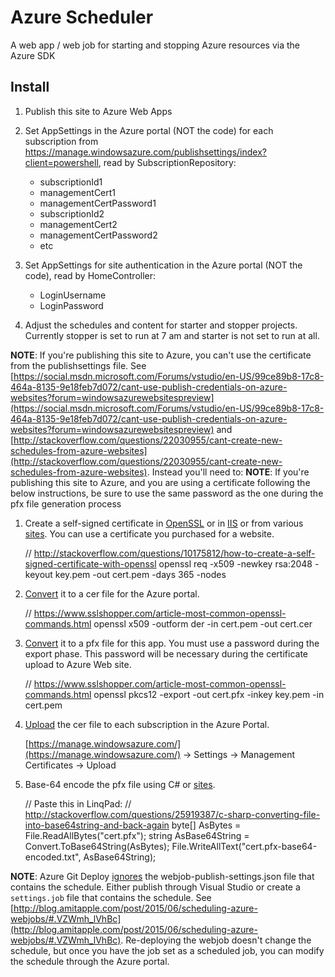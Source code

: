 Azure Scheduler
===============

A web app / web job for starting and stopping Azure resources via the Azure SDK

Install
-------

1. Publish this site to Azure Web Apps

2. Set AppSettings in the Azure portal (NOT the code) for each subscription from https://manage.windowsazure.com/publishsettings/index?client=powershell, read by SubscriptionRepository:

	- subscriptionId1
	- managementCert1
	- managementCertPassword1
	- subscriptionId2
	- managementCert2
	- managementCertPassword2
	- etc

3. Set AppSettings for site authentication in the Azure portal (NOT the code), read by HomeController:

	- LoginUsername
	- LoginPassword

4. Adjust the schedules and content for starter and stopper projects.  Currently stopper is set to run at 7 am and starter is not set to run at all.


**NOTE**: If you're publishing this site to Azure, you can't use the certificate from the publishsettings file.  See [https://social.msdn.microsoft.com/Forums/vstudio/en-US/99ce89b8-17c8-464a-8135-9e18feb7d072/cant-use-publish-credentials-on-azure-websites?forum=windowsazurewebsitespreview](https://social.msdn.microsoft.com/Forums/vstudio/en-US/99ce89b8-17c8-464a-8135-9e18feb7d072/cant-use-publish-credentials-on-azure-websites?forum=windowsazurewebsitespreview) and [http://stackoverflow.com/questions/22030955/cant-create-new-schedules-from-azure-websites](http://stackoverflow.com/questions/22030955/cant-create-new-schedules-from-azure-websites).  Instead you'll need to:
**NOTE**: If you're publishing this site to Azure, and you are using a certificate following the below instructions, be sure to use the same password as the one during the pfx file generation process

1. Create a self-signed certificate in [OpenSSL](https://www.openssl.org/docs/HOWTO/certificates.txt) or in [IIS](https://technet.microsoft.com/en-us/library/Cc753127(v=WS.10).aspx) or from various [sites](http://www.selfsignedcertificate.com/).  You can use a certificate you purchased for a website.

	// http://stackoverflow.com/questions/10175812/how-to-create-a-self-signed-certificate-with-openssl
	openssl req -x509 -newkey rsa:2048 -keyout key.pem -out cert.pem -days 365 -nodes

2. [Convert](https://www.sslshopper.com/article-most-common-openssl-commands.html) it to a cer file for the Azure portal.

	// https://www.sslshopper.com/article-most-common-openssl-commands.html
	openssl x509 -outform der -in cert.pem -out cert.cer

3. [Convert](https://www.sslshopper.com/article-most-common-openssl-commands.html) it to a pfx file for this app. You must use a password during the export phase. This password will be necessary during the certificate upload to Azure Web site.

	// https://www.sslshopper.com/article-most-common-openssl-commands.html
	openssl pkcs12 -export -out cert.pfx -inkey key.pem -in cert.pem

4. [Upload](https://msdn.microsoft.com/en-us/library/azure/gg551722.aspx) the cer file to each subscription in the Azure Portal.

	[https://manage.windowsazure.com/](https://manage.windowsazure.com/) -> Settings -> Management Certificates  -> Upload

4. Base-64 encode the pfx file using C# or [si](http://base64-encoding.online-domain-tools.com/)[tes](http://www.giftofspeed.com/base64-encoder/).

	// Paste this in LinqPad:
	// http://stackoverflow.com/questions/25919387/c-sharp-converting-file-into-base64string-and-back-again
	byte[] AsBytes = File.ReadAllBytes("cert.pfx");
	string AsBase64String = Convert.ToBase64String(AsBytes);
	File.WriteAllText("cert.pfx-base64-encoded.txt", AsBase64String);

**NOTE**: Azure Git Deploy [ignores](http://stackoverflow.com/questions/27158266/scheduled-azure-webjob-deployed-via-git-results-in-on-demand-job) the webjob-publish-settings.json file that contains the schedule.  Either publish through Visual Studio or create a `settings.job` file that contains the schedule.  See [http://blog.amitapple.com/post/2015/06/scheduling-azure-webjobs/#.VZWmh_lVhBc](http://blog.amitapple.com/post/2015/06/scheduling-azure-webjobs/#.VZWmh_lVhBc).  Re-deploying the webjob doesn't change the schedule, but once you have the job set as a scheduled job, you can modify the schedule through the Azure portal.
